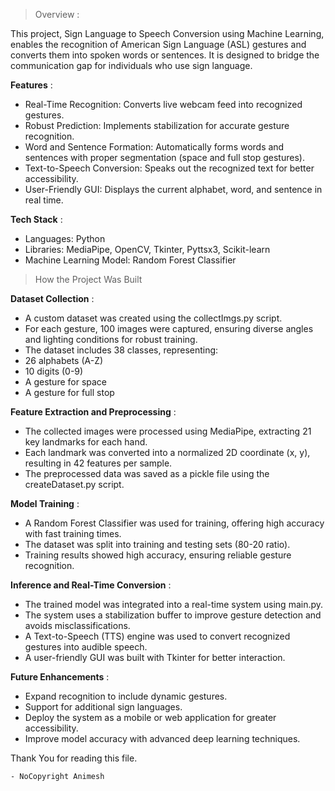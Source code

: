 >Overview :
 
This project, Sign Language to Speech Conversion using Machine Learning, enables the recognition of American Sign Language (ASL) gestures and converts them into spoken words or sentences. It is designed to bridge the communication gap for individuals who use sign language.

**Features** :
 
- Real-Time Recognition: Converts live webcam feed into recognized gestures.
- Robust Prediction: Implements stabilization for accurate gesture recognition.
- Word and Sentence Formation: Automatically forms words and sentences with proper segmentation (space and full stop gestures).
- Text-to-Speech Conversion: Speaks out the recognized text for better accessibility.
- User-Friendly GUI: Displays the current alphabet, word, and sentence in real time.

 **Tech Stack** :
 
* Languages: Python
* Libraries: MediaPipe, OpenCV, Tkinter, Pyttsx3, Scikit-learn
* Machine Learning Model: Random Forest Classifier

>How the Project Was Built
 
**Dataset Collection** :

* A custom dataset was created using the collectImgs.py script.
* For each gesture, 100 images were captured, ensuring diverse angles and lighting conditions for robust training.
* The dataset includes 38 classes, representing:
* 26 alphabets (A-Z)
* 10 digits (0-9)
* A gesture for space
* A gesture for full stop

**Feature Extraction and Preprocessing** :

- The collected images were processed using MediaPipe, extracting 21 key landmarks for each hand.
- Each landmark was converted into a normalized 2D coordinate (x, y), resulting in 42 features per sample.
- The preprocessed data was saved as a pickle file using the createDataset.py script.

**Model Training** :

- A Random Forest Classifier was used for training, offering high accuracy with fast training times.
- The dataset was split into training and testing sets (80-20 ratio).
- Training results showed high accuracy, ensuring reliable gesture recognition.
	
 **Inference and Real-Time Conversion** :

- The trained model was integrated into a real-time system using main.py.
- The system uses a stabilization buffer to improve gesture detection and avoids misclassifications.
- A Text-to-Speech (TTS) engine was used to convert recognized gestures into audible speech.
- A user-friendly GUI was built with Tkinter for better interaction.


**Future Enhancements** :
 
- Expand recognition to include dynamic gestures.
- Support for additional sign languages.
- Deploy the system as a mobile or web application for greater accessibility.
- Improve model accuracy with advanced deep learning techniques.

Thank You for reading this file. 


	- NoCopyright Animesh
